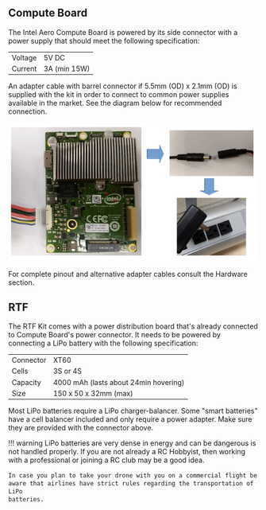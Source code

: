 ## Compute Board

The Intel Aero Compute Board is powered by its side connector with a power
supply that should meet the following specification:

| | |
|--------|-------------|
| Voltage| 5V DC       |
| Current| 3A (min 15W)|

An adapter cable with barrel connector if 5.5mm (OD) x 2.1mm (OD) is supplied
with the kit in order to connect to common power supplies available in the
market. See the diagram below for recommended connection.

![Powering on compute board](img/power-on-aero-computeboard.png)

For complete pinout and alternative adapter cables consult the Hardware
section.

## RTF

The RTF Kit comes with a power distribution board that's already connected to
Compute Board's power connector. It needs to be powered by connecting a LiPo
battery with the following specification:

|             |                                      |
|-------------|--------------------------------------|
| Connector   | XT60                                 |
| Cells       | 3S or 4S                             |
| Capacity    | 4000 mAh (lasts about 24min hovering)|
| Size        | 150 x 50 x 32mm (max)                |

Most LiPo batteries require a LiPo charger-balancer. Some "smart batteries"
have a cell balancer included and only require a power adapter. Make sure
they are provided with the connector above.

!!! warning
    LiPo batteries are very dense in energy and can be dangerous is not handled
    properly. If you are not already a RC Hobbyist, then working with a
    professional or joining a RC club may be a good idea.
    
    In case you plan to take your drone with you on a commercial flight be
    aware that airlines have strict rules regarding the transportation of LiPo
    batteries.
